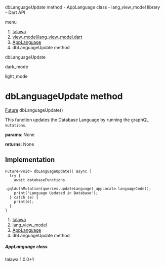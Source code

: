 




dbLanguageUpdate method - AppLanguage class - lang\_view\_model library - Dart API







menu

1. [talawa](../../index.html)
2. [view\_model/lang\_view\_model.dart](../../file-___home_harshil_Desktop_open-source_palisadoes_talawa_lib_view_model_lang_view_model/)
3. [AppLanguage](../../file-___home_harshil_Desktop_open-source_palisadoes_talawa_lib_view_model_lang_view_model/AppLanguage-class.html)
4. dbLanguageUpdate method

dbLanguageUpdate


dark\_mode

light\_mode




# dbLanguageUpdate method


[Future](https://api.flutter.dev/flutter/dart-core/Future-class.html)<void>
dbLanguageUpdate()

This function updates the Database Language by running the graphQL `mutations`.

**params**:
None

**returns**:
None


## Implementation

```
Future<void> dbLanguageUpdate() async {
  try {
    await databaseFunctions
        .gqlAuthMutation(queries.updateLanguage(_appLocale.languageCode));
    print('Language Updated in Database');
  } catch (e) {
    print(e);
  }
}
```

 


1. [talawa](../../index.html)
2. [lang\_view\_model](../../file-___home_harshil_Desktop_open-source_palisadoes_talawa_lib_view_model_lang_view_model/)
3. [AppLanguage](../../file-___home_harshil_Desktop_open-source_palisadoes_talawa_lib_view_model_lang_view_model/AppLanguage-class.html)
4. dbLanguageUpdate method

##### AppLanguage class





talawa
1.0.0+1






